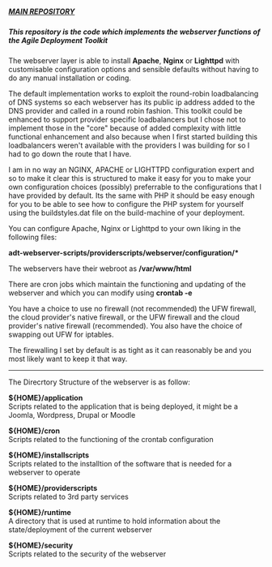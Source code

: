 ##### [MAIN REPOSITORY](https://github.com/wintersys-projects/adt-build-machine-scripts)

##### This repository is the code which implements the webserver functions of the Agile Deployment Toolkit

The webserver layer is able to install **Apache**, **Nginx** or **Lighttpd** with customisable configuration options and sensible defaults without having to do any manual installation or coding. 

The default implementation works to exploit the round-robin loadbalancing of DNS systems so each webserver has its public ip address added to the DNS provider and called in a round robin fashion. This toolkit could be enhanced to support provider specific loadbalancers  but I chose not to implement those in the "core" because of added complexity with little functional enhancement and also because when I first started building this loadbalancers weren't available with the providers I was building for so I had to go down the route that I have. 

I am in no way an NGINX, APACHE or LIGHTTPD configuration expert and so to make it clear this is structured to make it easy for you to make your own configuration choices (possibly) preferrable to the configurations that I have provided by default. Its the same with PHP it should be easy enough for you to be able to see how to configure the PHP system for yourself using the buildstyles.dat file on the build-machine of your deployment. 

You can configure Apache, Nginx or Lighttpd to your own liking in the following files:

**adt-webserver-scripts/providerscripts/webserver/configuration/\***  

The webservers have their webroot as **/var/www/html**

There are cron jobs which maintain the functioning and updating of the webserver and which you can modify using **crontab -e**

You have a choice to use no firewall (not recommended) the UFW firewall, the cloud provider's native firewall, or the UFW firewall and the cloud provider's native firewall (recommended). You also have the choice of swapping out UFW for iptables. 

The firewalling I set by default is as tight as it can reasonably be and you most likely want to keep it that way. 

--------------------------------------------

The Direcrtory Structure of the webserver is as follow:

**${HOME}/application**   
Scripts related to the application that is being deployed, it might be a Joomla, Wordpress, Drupal or Moodle  

**${HOME}/cron**   
Scripts related to the functioning of the crontab configuration   

**${HOME}/installscripts**  
Scripts related to the installtion of the software that is needed for a webserver to operate  

**${HOME}/providerscripts**   
Scripts related to 3rd party services   

**${HOME}/runtime**     
A directory that is used at runtime to hold information about the state/deployment of the current webserver   

**${HOME}/security**        
Scripts related to the security of the webserver   




